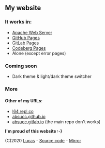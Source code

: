 ## My website

### It works in:
- [Apache Web Server](https://httpd.apache.org)
- [GitHub Pages](https://pages.github.com)
- [GitLab Pages](https://about.gitlab.com/stages-devops-lifecycle/pages)
- [Codeberg Pages](https://docs.codeberg.org/codeberg-pages)
- Alone (except error pages)

### Coming soon
- Dark theme & light/dark theme switcher

### More
#### Other of my URLs:
- [l64.repl.co](https://l64.repl.co)
- [absucc.github.io](https://l64.github.io)
- [absucc.gitlab.io](https://l64.gitlab.io) (the main repo don't works)

**I'm proud of this website :-)**

(C)2020 [Lucas](https://lucas.codeberg.page) - [Source code](https://codeberg.org/lucas/pages) - [Mirror](https://git.neko.bar/lucas/website)